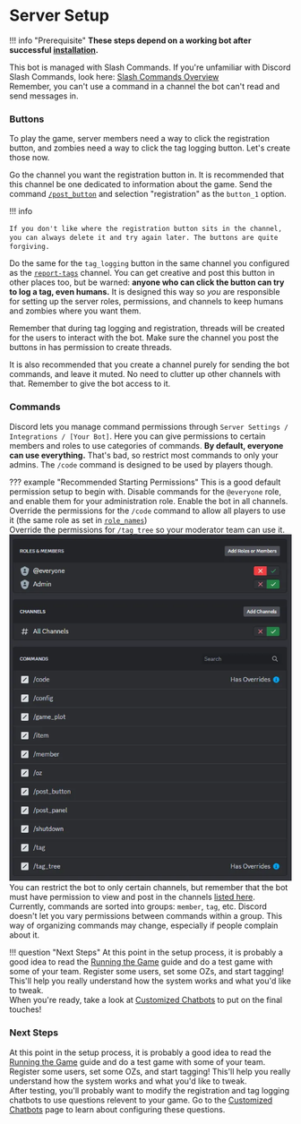 # Server Setup

!!! info "Prerequisite"
        **These steps depend on a working bot after successful [installation](../installation).**

This bot is managed with Slash Commands. If you're unfamiliar with Discord Slash Commands, look here: [Slash Commands Overview](../commands/#overview)  
Remember, you can't use a command in a channel the bot can't read and send messages in.

### Buttons


To play the game, server members need a way to click the registration button, and zombies need a way to click the tag logging button. Let's create those now. 

Go the channel you want the registration button in. It is recommended that this channel be one dedicated to information about the game. 
Send the command [`/post_button`](../commands/#post_button) and selection "registration" as the `button_1` option. 



!!! info

    If you don't like where the registration button sits in the channel, you can always delete it and try again later. The buttons are quite forgiving.

Do the same for the `tag_logging` button in the same channel you configured as the [`report-tags`](../config_options/#report-tags) channel. You can get creative and post this button in other places too, but be warned: **anyone who can click the button can try to log a tag, even humans.** It is designed this way so *you* are responsible for setting up the server roles, permissions, and channels to keep humans and zombies where you want them.

Remember that during tag logging and registration, threads will be created for the users to interact with the bot. Make sure the channel you post the buttons in has permission to create threads.

It is also recommended that you create a channel purely for sending the bot commands, and leave it muted. No need to clutter up other channels with that. Remember to give the bot access to it.


### Commands

Discord lets you manage command permissions through `Server Settings / Integrations / [Your Bot]`. Here you can give permissions to certain members and roles to use categories of commands. **By default, everyone can use everything.** That's bad, so restrict most commands to only your admins. The `/code` command is designed to be used by players though.

??? example "Recommended Starting Permissions"
    This is a good default permission setup to begin with. Disable commands for the `@everyone` role, and enable them for your administration role. Enable the bot in all channels.
    Override the permissions for the `/code` command to allow all players to use it (the same role as set in [`role_names`](../config_options/#role_names))  
    Override the permissions for `/tag_tree` so your moderator team can use it.
    ![Discord Permissions Example](img/command_permissions_1.webp)  
    You can restrict the bot to only certain channels, but remember that the bot must have permission to view and post in the channels [listed here](..config_options/#channel_names).
Currently, commands are sorted into groups: `member`, `tag`, etc. Discord doesn't let you vary permissions between commands within a group. This way of organizing commands may change, especially if people complain about it.

!!! question "Next Steps"
        At this point in the setup process, it is probably a good idea to read the [Running the Game](../running_the_game) guide and do a test game with some of your team. Register some users, set some OZs, and start tagging! This'll help you really understand how the system works and what you'd like to tweak.  
        When you're ready, take a look at [Customized Chatbots](../customized_chatbots) to put on the final touches!

### Next Steps

At this point in the setup process, it is probably a good idea to read the [Running the Game](../running_the_game) guide and do a test game with some of your team. Register some users, set some OZs, and start tagging! This'll help you really understand how the system works and what you'd like to tweak.  
After testing, you'll probably want to modify the registration and tag logging chatbots to use questions relevent to your game.
Go to the [Customized Chatbots](../customized_chatbots) page to learn about configuring these questions.
